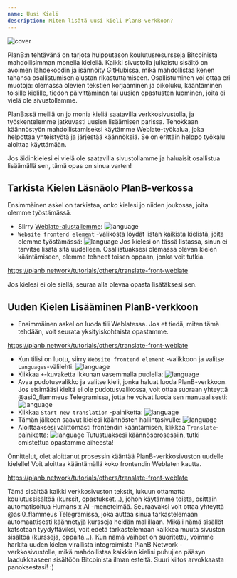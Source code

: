 ```yaml
---
name: Uusi Kieli
description: Miten lisätä uusi kieli PlanB-verkkoon?
---
```

![cover](assets/cover.webp)

PlanB:n tehtävänä on tarjota huipputason koulutusresursseja Bitcoinista mahdollisimman monella kielellä. Kaikki sivustolla julkaistu sisältö on avoimen lähdekoodin ja isännöity GitHubissa, mikä mahdollistaa kenen tahansa osallistumisen alustan rikastuttamiseen. Osallistuminen voi ottaa eri muotoja: olemassa olevien tekstien korjaaminen ja oikoluku, kääntäminen toisille kielille, tiedon päivittäminen tai uusien opastusten luominen, joita ei vielä ole sivustollamme.

PlanB:ssä meillä on jo monia kieliä saatavilla verkkosivustolla, ja työskentelemme jatkuvasti uusien lisäämisen parissa. Tehokkaan käännöstyön mahdollistamiseksi käytämme Weblate-työkalua, joka helpottaa yhteistyötä ja järjestää käännöksiä. Se on erittäin helppo työkalu aloittaa käyttämään.

Jos äidinkielesi ei vielä ole saatavilla sivustollamme ja haluaisit osallistua lisäämällä sen, tämä opas on sinua varten!

## Tarkista Kielen Läsnäolo PlanB-verkossa

Ensimmäinen askel on tarkistaa, onko kielesi jo niiden joukossa, joita olemme työstämässä.

- Siirry [Weblate-alustallemme](https://weblate.planb.network/projects/planb-network-website/):
![language](assets/01.webp)
- `Website frontend element` -valikosta löydät listan kaikista kielistä, joita olemme työstämässä:
![language](assets/02.webp)
Jos kielesi on tässä listassa, sinun ei tarvitse lisätä sitä uudelleen. Osallistuaksesi olemassa olevan kielen kääntämiseen, olemme tehneet toisen oppaan, jonka voit tutkia.

https://planb.network/tutorials/others/translate-front-weblate



Jos kielesi ei ole siellä, seuraa alla olevaa opasta lisätäksesi sen.

## Uuden Kielen Lisääminen PlanB-verkkoon

- Ensimmäinen askel on luoda tili Weblatessa. Jos et tiedä, miten tämä tehdään, voit seurata yksityiskohtaista opastamme.

https://planb.network/tutorials/others/translate-front-weblate


- Kun tilisi on luotu, siirry `Website frontend element` -valikkoon ja valitse `Languages`-välilehti:
![language](assets/03.webp)
- Klikkaa `+`-kuvaketta ikkunan vasemmalla puolella:
![language](assets/04.webp)
- Avaa pudotusvalikko ja valitse kieli, jonka haluat luoda PlanB-verkkoon. Jos etsimääsi kieltä ei ole pudotusvalikossa, voit ottaa suoraan yhteyttä @asi0_flammeus Telegramissa, jotta he voivat luoda sen manuaalisesti:
![language](assets/05.webp)
- Klikkaa `Start new translation` -painiketta:
![language](assets/06.webp)
- Tämän jälkeen saavut kielesi käännösten hallintasivulle:
![language](assets/07.webp)
- Aloittaaksesi välittömästi frontendin kääntämisen, klikkaa `Translate`-painiketta: ![language](assets/08.webp)
Tutustuaksesi käännösprosessiin, tutki omistettua opastamme aiheesta!

Onnittelut, olet aloittanut prosessin kääntää PlanB-verkkosivuston uudelle kielelle! Voit aloittaa kääntämällä koko frontendin Weblaten kautta.

https://planb.network/tutorials/others/translate-front-weblate

 Tämä sisältää kaikki verkkosivuston tekstit, lukuun ottamatta koulutussisältöä (kurssit, opastukset...), johon käytämme toista, osittain automatisoitua Humans x AI -menetelmää.
Seuraavaksi voit ottaa yhteyttä @asi0_flammeus Telegramissa, joka auttaa sinua tarkastelemaan automaattisesti käännetyjä kursseja heidän mallillaan. Mikäli nämä sisällöt katsotaan tyydyttäviksi, voit edetä tarkastelemaan kaikkea muuta sivuston sisältöä (kursseja, oppaita...). Kun nämä vaiheet on suoritettu, voimme harkita uuden kielen virallista integroimista PlanB Network -verkkosivustolle, mikä mahdollistaa kaikkien kielisi puhujien pääsyn laadukkaaseen sisältöön Bitcoinista ilman esteitä.
Suuri kiitos arvokkaasta panoksestasi! :)